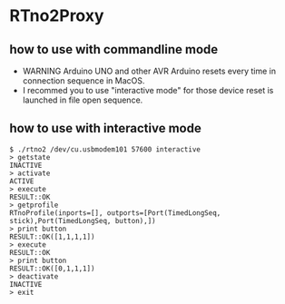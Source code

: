 # RTno2Proxy

## how to use with commandline mode
* WARNING Arduino UNO and other AVR Arduino resets every time in connection sequence in MacOS.
* I recommed you to use "interactive mode" for those device reset is launched in file open sequence.



## how to use with interactive mode

```
$ ./rtno2 /dev/cu.usbmodem101 57600 interactive
> getstate
INACTIVE
> activate
ACTIVE
> execute
RESULT::OK
> getprofile
RTnoProfile(inports=[], outports=[Port(TimedLongSeq, stick),Port(TimedLongSeq, button),])
> print button
RESULT::OK([1,1,1,1])
> execute
RESULT::OK
> print button
RESULT::OK([0,1,1,1])
> deactivate
INACTIVE
> exit
```

### 
